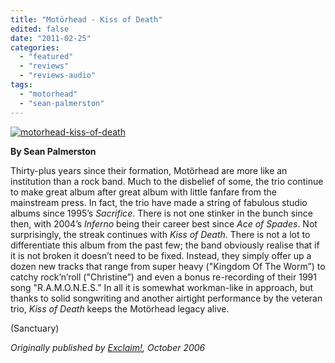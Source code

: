 ```yaml
---
title: "Motörhead - Kiss of Death"
edited: false
date: "2011-02-25"
categories:
  - "featured"
  - "reviews"
  - "reviews-audio"
tags:
  - "motorhead"
  - "sean-palmerston"
---
```


[![](http://www.hellbound.ca/wp-content/uploads/2011/02/motorhead-kiss-of-death.jpg "motorhead-kiss-of-death")](http://www.hellbound.ca/wp-content/uploads/2011/02/motorhead-kiss-of-death.jpg)

**By Sean Palmerston**

Thirty-plus years since their formation, Motörhead are more like an institution than a rock band. Much to the disbelief of some, the trio continue to make great album after great album with little fanfare from the mainstream press. In fact, the trio have made a string of fabulous studio albums since 1995’s _Sacrifice_. There is not one stinker in the bunch since then, with 2004’s _Inferno_ being their career best since _Ace of Spades_. Not surprisingly, the streak continues with _Kiss of Death_. There is not a lot to differentiate this album from the past few; the band obviously realise that if it is not broken it doesn’t need to be fixed. Instead, they simply offer up a dozen new tracks that range from super heavy ("Kingdom Of The Worm”) to catchy rock’n’roll ("Christine”) and even a bonus re-recording of their 1991 song "R.A.M.O.N.E.S.” In all it is somewhat workman-like in approach, but thanks to solid songwriting and another airtight performance by the veteran trio, _Kiss of Death_ keeps the Motörhead legacy alive.

(Sanctuary)

_Originally published by [Exclaim!](http://exclaim.ca/Reviews/Metal/motorhead-kiss_of_death-2), October 2006_
